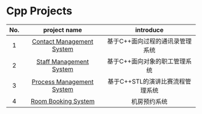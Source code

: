# Cpp Projects

| No.  |                         project name                         |            introduce             |
| :--: | :----------------------------------------------------------: | :------------------------------: |
|  1   | [Contact Management System](https://github.com/crossoverpptx/C-Projects/tree/main/01%20Contact%20Management%20System) | 基于C++面向过程的通讯录管理系统  |
|  2   | [Staff Management System](https://github.com/crossoverpptx/C-Projects/tree/main/02%20Staff%20Management%20System) |  基于C++面向对象的职工管理系统   |
|  3   | [Process Management System](https://github.com/crossoverpptx/C-Projects/tree/main/03%20Process%20Management%20System) | 基于C++STL的演讲比赛流程管理系统 |
|  4   | [Room Booking System](https://github.com/crossoverpptx/C-Projects/tree/main/04%20Room%20Booking%20System) |           机房预约系统           |

